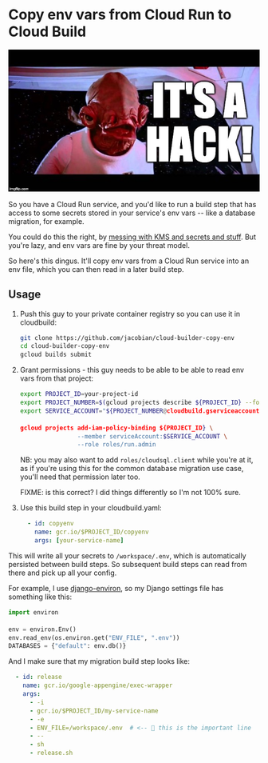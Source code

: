 # Copy env vars from Cloud Run to Cloud Build 

![It's a Hack!](hack.jpg)

So you have a Cloud Run service, and you'd like to run a build step that has access to some secrets stored in your service's env vars -- like a database migration, for example.

You could do this the right, by [messing with KMS and secrets and stuff](https://github.com/GoogleCloudPlatform/django-demo-app-unicodex). But you're lazy, and env vars are fine by your threat model.

So here's this dingus. It'll copy env vars from a Cloud Run service into an env file, which you can then read in a later build step.

## Usage

1. Push this guy to your private container registry so you can use it in cloudbuild:

   ```bash
   git clone https://github.com/jacobian/cloud-builder-copy-env
   cd cloud-builder-copy-env
   gcloud builds submit
   ```

2. Grant permissions - this guy needs to be able to be able to read env vars from that project:

   ```bash
   export PROJECT_ID=your-project-id
   export PROJECT_NUMBER=$(gcloud projects describe ${PROJECT_ID} --format 'value(projectNumber)')
   export SERVICE_ACCOUNT="${PROJECT_NUMBER@cloudbuild.gserviceaccount.com"

   gcloud projects add-iam-policy-binding ${PROJECT_ID} \
                   --member serviceAccount:$SERVICE_ACCOUNT \
                   --role roles/run.admin
   ```

   NB: you may also want to add `roles/cloudsql.client` while you're at it, as if you're using this for the common database migration use case, you'll need that permission later too.

   FIXME: is this correct? I did things differently so I'm not 100% sure.

3. Use this build step in your cloudbuild.yaml:

   ```yaml
     - id: copyenv
       name: gcr.io/$PROJECT_ID/copyenv
       args: [your-service-name]
   ```

This will write all your secrets to `/workspace/.env`, which is automatically persisted between build steps. So subsequent build steps can read from there and pick up all your config. 

For example, I use [django-environ](https://django-environ.readthedocs.io/en/latest/), so my Django settings file has something like this:

```python
import environ

env = environ.Env()
env.read_env(os.environ.get("ENV_FILE", ".env"))
DATABASES = {"default": env.db()}
```

And I make sure that my migration build step looks like:

```yaml
  - id: release
    name: gcr.io/google-appengine/exec-wrapper
    args:
      - -i
      - gcr.io/$PROJECT_ID/my-service-name
      - -e
      - ENV_FILE=/workspace/.env  # <-- 👀 this is the important line
      - --
      - sh
      - release.sh
``` 
